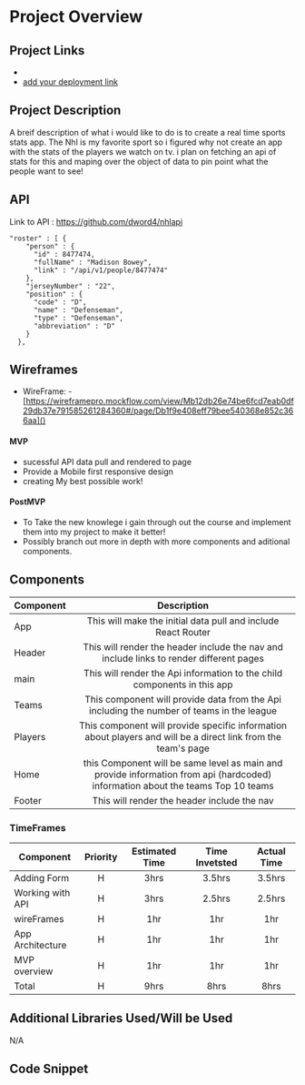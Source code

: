 # Project Overview

## Project Links

- []()
- [add your deployment link]()

## Project Description

A breif description of what i would like to do is to create a real time sports stats app. The Nhl is  my favorite sport so i figured why not create an app with the stats of the players we watch on tv. i plan on fetching an api of stats for this and maping over the object of data to pin point what the people want to see! 

## API

Link to API : https://github.com/dword4/nhlapi


```
"roster" : [ {
    "person" : {
      "id" : 8477474,
      "fullName" : "Madison Bowey",
      "link" : "/api/v1/people/8477474"
    },
    "jerseyNumber" : "22",
    "position" : {
      "code" : "D",
      "name" : "Defenseman",
      "type" : "Defenseman",
      "abbreviation" : "D"
    }
  },

```


## Wireframes

- WireFrame: - [https://wireframepro.mockflow.com/view/Mb12db26e74be6fcd7eab0df29db37e791585261284360#/page/Db1f9e408eff79bee540368e852c366aa]()

#### MVP 
- sucessful API data pull and rendered to page
- Provide a Mobile first responsive design 
- creating My best possible work!

#### PostMVP 
- To Take the new knowlege i gain through out the course and implement them into my project to make it better!
- Possibly branch out more in depth with more components and aditional components.  

## Components

| Component | Description | 
| --- | :---: |  
| App | This will make the initial data pull and include React Router| 
| Header | This will render the header include the nav and include links to render different pages |
| main | This will render the Api information to the child components in this app |
| Teams | This component will provide data from the Api including the number of teams in the league |
| Players | This component will provide specific information about players and will be a direct link from the team's page |
| Home | this Component will be same level as main and provide information from api (hardcoded) information about the teams Top 10 teams |
| Footer | This will render the header include the nav | 



### TimeFrames

| Component | Priority | Estimated Time | Time Invetsted | Actual Time |
| --- | :---: |  :---: | :---: | :---: |
| Adding Form | H | 3hrs| 3.5hrs | 3.5hrs |
| Working with API | H | 3hrs| 2.5hrs | 2.5hrs |
| wireFrames | H | 1hr | 1hr | 1hr |
| App Architecture | H | 1hr | 1hr | 1hr |
| MVP overview | H | 1hr | 1hr | 1hr |
| Total | H | 9hrs| 8hrs | 8hrs |

## Additional Libraries Used/Will be Used
 N/A

## Code Snippet


```

```
